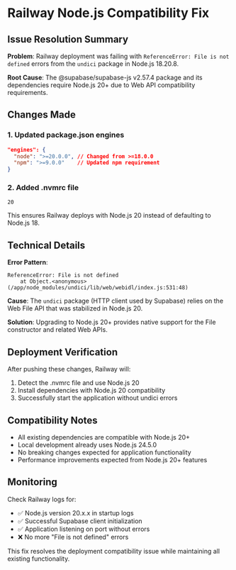 # Railway Node.js Compatibility Fix

## Issue Resolution Summary

**Problem**: Railway deployment was failing with `ReferenceError: File is not defined` errors from the `undici` package in Node.js 18.20.8.

**Root Cause**: The @supabase/supabase-js v2.57.4 package and its dependencies require Node.js 20+ due to Web API compatibility requirements.

## Changes Made

### 1. Updated package.json engines
```json
"engines": {
  "node": ">=20.0.0", // Changed from >=18.0.0
  "npm": ">=9.0.0"    // Updated npm requirement
}
```

### 2. Added .nvmrc file
```
20
```
This ensures Railway deploys with Node.js 20 instead of defaulting to Node.js 18.

## Technical Details

**Error Pattern**: 
```
ReferenceError: File is not defined
    at Object.<anonymous> (/app/node_modules/undici/lib/web/webidl/index.js:531:48)
```

**Cause**: The `undici` package (HTTP client used by Supabase) relies on the Web File API that was stabilized in Node.js 20.

**Solution**: Upgrading to Node.js 20+ provides native support for the File constructor and related Web APIs.

## Deployment Verification

After pushing these changes, Railway will:
1. Detect the .nvmrc file and use Node.js 20
2. Install dependencies with Node.js 20 compatibility
3. Successfully start the application without undici errors

## Compatibility Notes

- All existing dependencies are compatible with Node.js 20+
- Local development already uses Node.js 24.5.0
- No breaking changes expected for application functionality
- Performance improvements expected from Node.js 20+ features

## Monitoring

Check Railway logs for:
- ✅ Node.js version 20.x.x in startup logs
- ✅ Successful Supabase client initialization 
- ✅ Application listening on port without errors
- ❌ No more "File is not defined" errors

This fix resolves the deployment compatibility issue while maintaining all existing functionality.